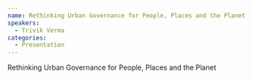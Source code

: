 ```yaml
--- 
name: Rethinking Urban Governance for People, Places and the Planet 
speakers: 
  - Trivik Verma
categories:
  - Presentation
---
```


Rethinking Urban Governance for People, Places and the Planet